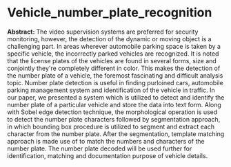 # Vehicle_number_plate_recognition
<b>Abstract: </b>The video supervision systems are preferred for security monitoring, however, the detection of the dynamic or
moving object is a challenging part. In areas wherever automobile parking space is taken by a specific vehicle, the
incorrectly parked vehicles are recognized. It is noted that the license plates of the vehicles are found in several forms, size and conjointly they're completely different in color. This makes the detection of the number plate of a vehicle, the
foremost fascinating and difficult analysis topic. Number plate detection is useful in finding purloined cars, automobile
parking management system and identification of the vehicle in traffic. In our paper, we presented a system which is
utilized to detect and identify the number plate of a particular vehicle and store the data into text form. Along with
Sobel edge detection technique, the morphological operation is used to detect the number plate characters followed by
segmentation approach, in which bounding box procedure is utilized to segment and extract each character from the
number plate. After the segmentation, template matching approach is made use of to match the numbers and characters
of the number plate. The number plate decoded will be used further for identification, matching and documentation
purpose of vehicle details.
